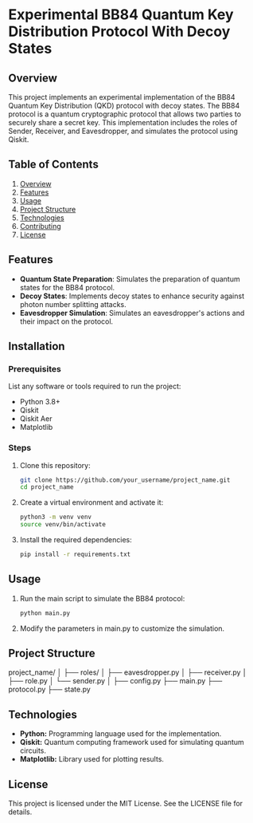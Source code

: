 # Experimental BB84 Quantum Key Distribution Protocol With Decoy States

## Overview
This project implements an experimental implementation of the BB84 Quantum Key Distribution (QKD) protocol with decoy states. The BB84 protocol is a quantum cryptographic protocol that allows two parties to securely share a secret key. This implementation includes the roles of Sender, Receiver, and Eavesdropper, and simulates the protocol using Qiskit.

## Table of Contents
1. [Overview](#overview)
2. [Features](#features)
3. [Usage](#usage)
4. [Project Structure](#project-structure)
5. [Technologies](#technologies)
6. [Contributing](#contributing)
7. [License](#license)

## Features
- **Quantum State Preparation**: Simulates the preparation of quantum states for the BB84 protocol.
- **Decoy States**: Implements decoy states to enhance security against photon number splitting attacks.
- **Eavesdropper Simulation**: Simulates an eavesdropper's actions and their impact on the protocol.

## Installation
### Prerequisites
List any software or tools required to run the project:
- Python 3.8+
- Qiskit
- Qiskit Aer
- Matplotlib

### Steps
1. Clone this repository:
   ```bash
   git clone https://github.com/your_username/project_name.git
   cd project_name
2. Create a virtual environment and activate it:
   ```bash
   python3 -m venv venv
   source venv/bin/activate
3. Install the required dependencies:
   ```bash
   pip install -r requirements.txt

## Usage
1. Run the main script to simulate the BB84 protocol:
   ```bash
   python main.py
2. Modify the parameters in main.py to customize the simulation.

## Project Structure
project_name/
│
├── roles/
│   ├── eavesdropper.py
│   ├── receiver.py
│   ├── role.py
│   └── sender.py
│
├── config.py
├── main.py
├── protocol.py
├── state.py

## Technologies
- **Python:** Programming language used for the implementation.
- **Qiskit:** Quantum computing framework used for simulating quantum circuits.
- **Matplotlib:** Library used for plotting results.

## License
This project is licensed under the MIT License. See the LICENSE file for details.
